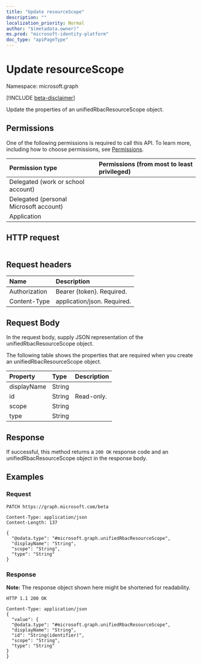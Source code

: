 ```yaml
---
title: "Update resourceScope"
description: ""
localization_priority: Normal
author: "$(metadata.owner)"
ms.prod: "microsoft-identity-platform"
doc_type: "apiPageType"
---
```


# Update resourceScope

Namespace: microsoft.graph

[!INCLUDE [beta-disclaimer](../../includes/beta-disclaimer.md)]

Update the properties of an unifiedRbacResourceScope object.

## Permissions

One of the following permissions is required to call this API. To learn more, including how to choose permissions, see [Permissions](/graph/permissions-reference).

| Permission type                        | Permissions (from most to least privileged) |
| :------------------------------------- | :------------------------------------------ |
| Delegated (work or school account)     |                                             |
| Delegated (personal Microsoft account) |                                             |
| Application                            |                                             |

## HTTP request

<!-- {
  "blockType": "ignored"
}
-->

```http

```

## Request headers

| Name          | Description                 |
| :------------ | :-------------------------- |
| Authorization | Bearer {token}. Required.   |
| Content-Type  | application/json. Required. |

## Request Body

In the request body, supply JSON representation of the unifiedRbacResourceScope object.

<!-- Actions and Functions -->

<!-- CRUD Methods -->

The following table shows the properties that are required when you create an unifiedRbacResourceScope object.

| Property    | Type   | Description |
| :---------- | :----- | :---------- |
| displayName | String |             |
| id          | String | Read-only.  |
| scope       | String |             |
| type        | String |             |

## Response

If successful, this method returns a `200 OK` response code and an unifiedRbacResourceScope object in the response body.

## Examples

### Request

<!-- {
  "blockType": "request",
  "name": "update_resourcescope"
}
-->

```http
PATCH https://graph.microsoft.com/beta

Content-Type: application/json
Content-Length: 137

{
  "@odata.type": "#microsoft.graph.unifiedRbacResourceScope",
  "displayName": "String",
  "scope": "String",
  "type": "String"
}

```

### Response

**Note:** The response object shown here might be shortened for readability.

<!-- {
  "blockType": "response",
  "truncated": true,
  "@odata.type": "Microsoft.EnterpriseRbac.unifiedRbacResourceScope"
}
-->

```http
HTTP 1.1 200 OK

Content-Type: application/json
{
  "value": {
  "@odata.type": "#microsoft.graph.unifiedRbacResourceScope",
  "displayName": "String",
  "id": "String(identifier)",
  "scope": "String",
  "type": "String"
}
}

```
